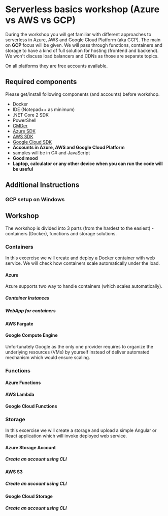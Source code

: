 # Serverless basics workshop (Azure vs AWS vs GCP)

During the workshop you will get familiar with different approaches to serverless in Azure, AWS and Google Cloud Platform (aka GCP). The main on **GCP** focus will be given. We will pass through functions, containers and storage to have a kind of full solution for hosting (frontend and backend). We won't discuss load balancers and CDNs as those are separate topics.

On all platforms they are free accounts available.

## Required components

Please get/install following components (and accounts) before workshop.

* Docker
* IDE (Notepad++ as minimum)
* .NET Core 2 SDK
* PowerShell
* [CMDer](http://cmder.net/)
* [Azure SDK](https://azure.microsoft.com/pl-pl/downloads/)
* [AWS SDK](https://aws.amazon.com/tools/)
* [Google Cloud SDK](https://cloud.google.com/sdk/)
* **Accounts in Azure, AWS and Google Cloud Platform**
* samples will be in C# and JavaScript
* **Good mood**
* **Laptop, calculator or any other device when you can run the code will be useful**

## Additional Instructions
### GCP setup on Windows


## Workshop

The workshop is divided into 3 parts (from the hardest to the easiest) - containers (Docker), functions and storage solutions.


### Containers

In this excercise we will create and deploy a Docker container with web service. We will check how containers scale automatically under the load.

#### Azure

Azure supports two way to handle containers (which scales automatically).

##### Container Instances

##### WebApp for containers

#### AWS Fargate

#### Google Compute Engine

Unfortunately Google as the only one provider requires to organize the underlying resources (VMs) by yourself instead of deliver automated mechanism which would ensure scaling.

### Functions

#### Azure Functions

#### AWS Lambda

#### Google Cloud Functions


### Storage

In this excercise we will create a storage and upload a simple Angular or React application which will invoke deployed web service.

#### Azure Storage Account

##### Create an account using CLI

#### AWS S3

##### Create an account using CLI

#### Google Cloud Storage

##### Create an account using CLI